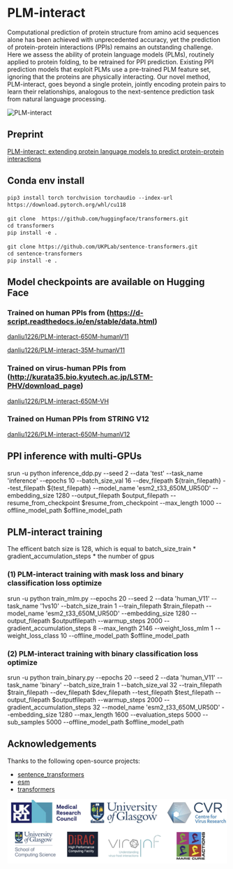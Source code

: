 # PLM-interact


Computational prediction of protein structure from amino acid sequences alone has been achieved with unprecedented accuracy, yet the prediction of protein-protein interactions (PPIs) remains an outstanding challenge. Here we assess the ability of protein language models (PLMs), routinely applied to protein folding, to be retrained for PPI prediction. Existing PPI prediction models that exploit PLMs use a pre-trained PLM feature set, ignoring that the proteins are physically interacting. Our novel method, PLM-interact, goes beyond a single protein, jointly encoding protein pairs to learn their relationships, analogous to the next-sentence prediction task from natural language processing.

![PLM-interact](https://github.com/liudan111/PLM-interact/blob/main/assets/PLM-interact.png)

## Preprint

[PLM-interact: extending protein language models to predict protein-protein interactions](https://www.biorxiv.org/content/10.1101/2024.11.05.622169v1)

## Conda env install
```
pip3 install torch torchvision torchaudio --index-url https://download.pytorch.org/whl/cu118

git clone  https://github.com/huggingface/transformers.git
cd transformers
pip install -e .

git clone https://github.com/UKPLab/sentence-transformers.git
cd sentence-transformers
pip install -e .
```

## Model checkpoints are available on Hugging Face
### Trained on human PPIs from (https://d-script.readthedocs.io/en/stable/data.html)
[danliu1226/PLM-interact-650M-humanV11](https://huggingface.co/danliu1226/PLM-interact-650M-humanV11/tree/main)

[danliu1226/PLM-interact-35M-humanV11](https://huggingface.co/danliu1226/PLM-interact-35M-humanV11/tree/main)

### Trained on virus-human PPIs from (http://kurata35.bio.kyutech.ac.jp/LSTM-PHV/download_page)
[danliu1226/PLM-interact-650M-VH](https://huggingface.co/danliu1226/PLM-interact-650M-VH/tree/main)

### Trained on Human PPIs from STRING V12
[danliu1226/PLM-interact-650M-humanV12](https://huggingface.co/danliu1226/PLM-interact-650M-humanV12/tree/main)



## PPI inference with multi-GPUs
srun -u python inference_ddp.py --seed 2 --data 'test' --task_name 'inference' --epochs 10 --batch_size_val 16 --dev_filepath ${train_filepath} --test_filepath ${test_filepath} --model_name 'esm2_t33_650M_UR50D' --embedding_size 1280 --output_filepath $output_filepath --resume_from_checkpoint $resume_from_checkpoint --max_length 1000 --offline_model_path $offline_model_path

## PLM-interact training
The efficent batch size is 128, which is equal to  batch_size_train * gradient_accumulation_steps * the number of gpus

### (1) PLM-interact training with mask loss and binary classification loss optimize
srun -u python train_mlm.py --epochs 20 --seed 2 --data 'human_V11' --task_name '1vs10' --batch_size_train 1 --train_filepath $train_filepath --model_name 'esm2_t33_650M_UR50D' --embedding_size 1280 --output_filepath $outputfilepath --warmup_steps 2000 --gradient_accumulation_steps 8 --max_length 2146 --weight_loss_mlm 1 --weight_loss_class 10 --offline_model_path $offline_model_path 

### (2) PLM-interact training with binary classification loss optimize
srun -u python train_binary.py --epochs 20 --seed 2 --data 'human_V11' --task_name 'binary' --batch_size_train 1 --batch_size_val 32 --train_filepath $train_filepath  --dev_filepath $dev_filepath  --test_filepath $test_filepath --output_filepath $outputfilepath --warmup_steps 2000 --gradient_accumulation_steps 32  --model_name 'esm2_t33_650M_UR50D' --embedding_size 1280 --max_length 1600 --evaluation_steps 5000 --sub_samples 5000 --offline_model_path $offline_model_path 



## Acknowledgements
Thanks to the following open-source projects:
- [sentence_transformers](https://github.com/UKPLab/sentence-transformers)
- [esm](https://github.com/facebookresearch/esm)
- [transformers](https://github.com/huggingface/transformers)

<img src="https://github.com/liudan111/PLM-interact/blob/main/assets/Logo.png" width="550" />
